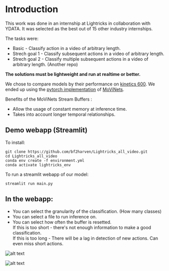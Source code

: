 # Introduction
This work was done in an internship at Lightricks in collaboration with YDATA.
It was selected as the best out of 15 other industry internships.

The tasks were:
- Basic - Classify action in a video of arbitrary length.
- Strech goal 1 - Classify subsequent actions in a video of arbitrary length.
- Strech goal 2 - Classify multiple subsequent actions in a video of arbitrary length. (Another repo)

**The solutions must be lightweight and run at realtime or better.**

We chose to compare models by their performance on [kinetics 600](https://www.deepmind.com/open-source/kinetics "kinetics 600"). 
We ended up using the [pytorch implementation](https://github.com/Atze00/MoViNet-pytorch "pytorch implementation") of [MoViNets](https://arxiv.org/pdf/2103.11511.pdf "MoViNets").

Benefits of the MoViNets Stream Buffers :
-  Allow the usage of constant memory at inference time.
-  Takes into account longer temporal relationships.

## Demo webapp (Streamlit)
To install:


```
git clone https://github.com/bf2harven/Lightricks_all_video.git
cd Lightricks_all_video
conda env create -f environment.yml
conda activate lightricks_env
```

To run a streamlit webapp of our model:
```
streamlit run main.py
```

## In the webapp:

- You can select the granularity of the classification. (How many classes) 
- You can select a file to run inference on.
- You can select how often the buffer is resetted. \
If this is too short - there's not enough information to make a good classification.\
If this is too long - There will be a lag in detection of new actions. Can even miss short actions. 





![alt text](https://github.com/bf2harven/Lightricks_all_video/blob/main/stl_setting.png?raw=true)

![alt text](https://github.com/bf2harven/Lightricks_all_video/blob/main/probs.png?raw=true)


